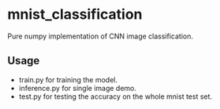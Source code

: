 # mnist_classification
Pure numpy implementation of CNN image classification.

## Usage
- train.py for training the model.
- inference.py for single image demo.
- test.py for testing the accuracy on the whole mnist test set.
